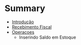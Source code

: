 # Summary

* [Introdução](README.md)
* [Recebimento Fiscal](chapter1.md)
* [Operacoes](operacoes.md)
  * Inserindo Saldo em Estoque

